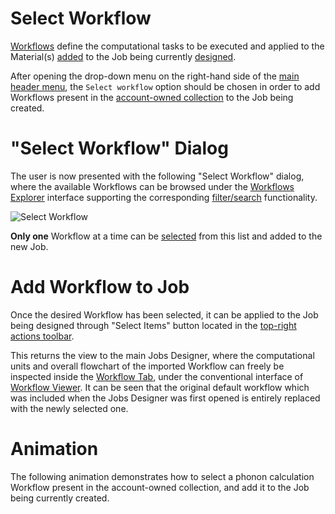 # Select Workflow

[Workflows](/workflows/overview.md) define the computational tasks to be executed and applied to the Material(s) [added](select-materials.md) to the Job being currently [designed](../overview.md).

After opening the drop-down menu <i class="zmdi zmdi-more-vert zmdi-hc-border"></i> on the right-hand side of the [main header menu](../header-menu.md), the `Select workflow` option should be chosen in order to add Workflows present in the [account-owned collection](/accounts/collections.md) to the Job being created. 

# "Select Workflow" Dialog

The user is now presented with the following "Select Workflow" dialog, where the available Workflows can be browsed under the [Workflows Explorer](/workflows/ui/explorer.md) interface supporting the corresponding [filter/search](/entities-general/actions/search.md) functionality.

![Select Workflow](/images/select-workflow-dialog.png "Select Workflow")

**Only one** Workflow at a time can be [selected](/entities-general/actions/select.md) from this list and added to the new Job.

# Add Workflow to Job

Once the desired Workflow has been selected, it can be applied to the Job being designed through "Select Items" button <i class="zmdi zmdi-collection-plus zmdi-hc-border"></i> located in the [top-right actions toolbar](/entities-general/ui/explorer.md#actions-toolbar). 

This returns the view to the main Jobs Designer, where the computational units and overall flowchart of the imported Workflow can freely be inspected inside the [Workflow Tab](../workflow-tab.md), under the conventional interface of [Workflow Viewer](/workflows/ui/viewer.md). It can be seen that the original default workflow which was included when the Jobs Designer was first opened is entirely replaced with the newly selected one.

# Animation

The following animation demonstrates how to select a phonon calculation Workflow present in the account-owned collection, and add it to the Job being currently created.

<img data-gifffer="/images/add-workflow-designer.gif">
